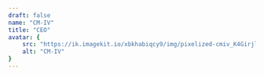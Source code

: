 ```yaml
---
draft: false
name: "CM-IV"
title: "CEO"
avatar: {
    src: "https://ik.imagekit.io/xbkhabiqcy9/img/pixelized-cmiv_K4Girjl0g.png?updatedAt=1691098438453",
    alt: "CM-IV"
}
---
```


